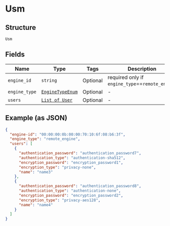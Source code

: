 
# Usm

## Structure

`Usm`

## Fields

| Name | Type | Tags | Description |
|  --- | --- | --- | --- |
| `engine_id` | `string` | Optional | required only if `engine_type`==`remote_engine` |
| `engine_type` | [`EngineTypeEnum`](../../doc/models/engine-type-enum.md) | Optional | - |
| `users` | [`List of User`](../../doc/models/user.md) | Optional | - |

## Example (as JSON)

```json
{
  "engine-id": "00:00:00:0b:00:00:70:10:6f:08:b6:3f",
  "engine_type": "remote_engine",
  "users": [
    {
      "authentication_password": "authentication_password7",
      "authentication_type": "authentication-sha512",
      "encryption_password": "encryption_password1",
      "encryption_type": "privacy-none",
      "name": "name3"
    },
    {
      "authentication_password": "authentication_password8",
      "authentication_type": "authentication-none",
      "encryption_password": "encryption_password2",
      "encryption_type": "privacy-aes128",
      "name": "name4"
    }
  ]
}
```

